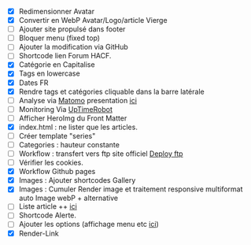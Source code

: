 * [X] Redimensionner Avatar
* [X] Convertir en WebP Avatar/Logo/article Vierge
* [ ] Ajouter site propulsé dans footer
* [ ] Bloquer menu (fixed top)
* [ ] Ajouter la modification via GitHub
* [ ] Shortcode lien Forum HACF.
* [X] Catégorie en Capitalise
* [X] Tags en lowercase
* [X] Dates FR
* [X] Rendre tags et catégories cliquable dans la barre latérale
* [ ] Analyse via [Matomo](https://fr.matomo.org/) presentation [ici](https://zestedesavoir.com/tutoriels/2508/matomo-analytics/)
* [ ] Monitoring Via [UpTimeRobot](uptimerobot.com)
* [ ] Afficher HeroImg du Front Matter
* [X] index.html : ne lister que les articles.
* [ ] Créer template "series"
* [ ] Categories : hauteur constante
* [ ] Workflow : transfert vers ftp site officiel [Deploy ftp](https://github.com/marketplace/actions/ftp-deploy)
* [ ] Vérifier les cookies.
* [X] Workflow Github pages
* [x] Images : Ajouter shortcodes Gallery
* [x] Images : Cumuler Render image et traitement responsive multiformat auto Image webP + alternative
* [ ] Liste article ++ [ici](https://www.markuptag.com/hero-banner-html-design-in-bootstrap-5/)
* [ ] Shortcode Alerte.
* [ ] Ajouter les options (affichage menu etc [ici](https://github.com/razonyang/hugo-theme-bootstrap/tree/master/layouts/partials/sidebar))
* [X] Render-Link